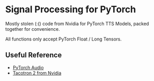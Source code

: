 # Signal Processing for PyTorch

Mostly stolen (:{) code from Nvidia for PyTorch TTS Models, packed together for convenience.

All functions only accept PyTorch Float / Long Tensors.

## Useful Reference

- [PyTorch Audio](https://github.com/pytorch/audio)
- [Tacotron 2 from Nvidia](https://github.com/NVIDIA/tacotron2)
